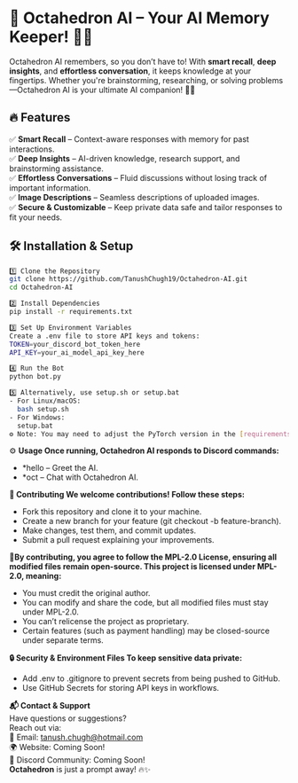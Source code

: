# 🚀 Octahedron AI – Your AI Memory Keeper! 🧠✨  

Octahedron AI remembers, so you don’t have to! With **smart recall**, **deep insights**, and **effortless conversation**, it keeps knowledge at your fingertips. Whether you're brainstorming, researching, or solving problems—Octahedron AI is your ultimate AI companion! 🤖💡  

## 🔥 Features  
✅ **Smart Recall** – Context-aware responses with memory for past interactions.  
✅ **Deep Insights** – AI-driven knowledge, research support, and brainstorming assistance.  
✅ **Effortless Conversations** – Fluid discussions without losing track of important information.  
✅ **Image Descriptions** – Seamless descriptions of uploaded images.  
✅ **Secure & Customizable** – Keep private data safe and tailor responses to fit your needs.  

## 🛠 Installation & Setup  
```bash
1️⃣ Clone the Repository  
git clone https://github.com/TanushChugh19/Octahedron-AI.git
cd Octahedron-AI

2️⃣ Install Dependencies
pip install -r requirements.txt

3️⃣ Set Up Environment Variables
Create a .env file to store API keys and tokens:
TOKEN=your_discord_bot_token_here
API_KEY=your_ai_model_api_key_here

4️⃣ Run the Bot
python bot.py

5️⃣ Alternatively, use setup.sh or setup.bat
- For Linux/macOS:  
  bash setup.sh  
- For Windows:  
  setup.bat
⚙️ Note: You may need to adjust the PyTorch version in the [requirements.txt](https://github.com/TanushChugh19/Octahedron-AI/blob/main/requirements.txt) based on your CUDA version (default is CUDA 11.8).  
```
⚙️ **Usage Once running, Octahedron AI responds to Discord commands:**
- *hello – Greet the AI.
- *oct <message> – Chat with Octahedron AI.

**👥 Contributing
We welcome contributions! Follow these steps:**
- Fork this repository and clone it to your machine.
- Create a new branch for your feature (git checkout -b feature-branch).
- Make changes, test them, and commit updates.
- Submit a pull request explaining your improvements.

**📜By contributing, you agree to follow the MPL-2.0 License, ensuring all modified files remain open-source. This project is licensed under MPL-2.0, meaning:**  
- You must credit the original author.
- You can modify and share the code, but all modified files must stay under MPL-2.0.
- You can’t relicense the project as proprietary.
- Certain features (such as payment handling) may be closed-source under separate terms.

**🔒 Security & Environment Files
To keep sensitive data private:**
- Add .env to .gitignore to prevent secrets from being pushed to GitHub.
- Use GitHub Secrets for storing API keys in workflows.

**📬 Contact & Support**  
Have questions or suggestions?  
Reach out via:  
📧 Email: [tanush.chugh@hotmail.com](mailto:tanush.chugh@hotmail.com)  
🌍 Website: Coming Soon!  
📡 Discord Community: Coming Soon!  
**Octahedron** is just a prompt away! 🔥✨  
